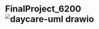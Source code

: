 # FinalProject_6200![daycare-uml drawio](https://user-images.githubusercontent.com/66103633/206463673-06c0e308-ee81-43e1-b93e-31f128ca0578.png)
